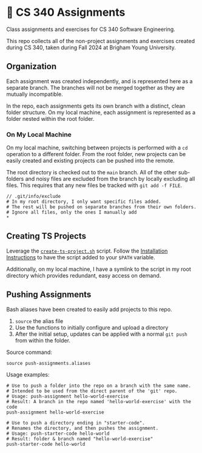 # 🦜 CS 340 Assignments

Class assignments and exercises for CS 340 Software Engineering.

This repo collects all of the non-project assignments and exercises
created during CS 340, taken during Fall 2024 at Brigham Young University.

## Organization

Each assignment was created independently, and is represented here as a separate branch.
The branches will not be merged together as they are mutually incompatible.

In the repo, each assignments gets its own branch with a distinct, clean folder structure.
On my local machine, each assignment is represented as a folder nested within the root folder.

### On My Local Machine

On my local machine, switching between projects is performed with a `cd` operation to a different folder.
From the root folder, new projects can be easily created
and existing projects can be pushed into the remote.

The root directory is checked out to the `main` branch.
All of the other sub-folders and noisy files are excluded from the branch
by locally excluding all files. This requires that any new files be tracked
with `git add -f FILE`.

```.gitignore
// .git/info/exclude
# In my root directory, I only want specific files added.
# The rest will be pushed on separate branches from their own folders.
# Ignore all files, only the ones I manually add
*
```

## Creating TS Projects

Leverage the [`create-ts-project.sh`](https://github.com/frozenfrank/byte-bin/blob/main/shell/create-ts-project.sh) script.
Follow the [Installation Instructions](https://github.com/frozenfrank/byte-bin/tree/main?tab=readme-ov-file#installation)
to have the script added to your `$PATH` variable.

Additionally, on my local machine, I have a symlink to the script in my root directory
which provides redundant, easy access on demand.

## Pushing Assignments

Bash aliases have been created to easily add projects to this repo.
1. `source` the alias file
2. Use the functions to initially configure and upload a directory
3. After the initial setup, updates can be applied with a normal `git push` from within the folder.

Source command:

```shell
source push-assignments.aliases
```

Usage examples:

```shell
# Use to push a folder into the repo on a branch with the same name.
# Intended to be used from the direct parent of the 'git' repo.
# Usage: push-assignment hello-world-exercise
# Result: A branch in the repo named 'hello-world-exercise' with the code
push-assignment hello-world-exercise

# Use to push a directory ending in "starter-code".
# Renames the directory, and then pushes the assignment.
# Usage: push-starter-code hello-world
# Result: folder & branch named "hello-world-exercise"
push-starter-code hello-world
```
